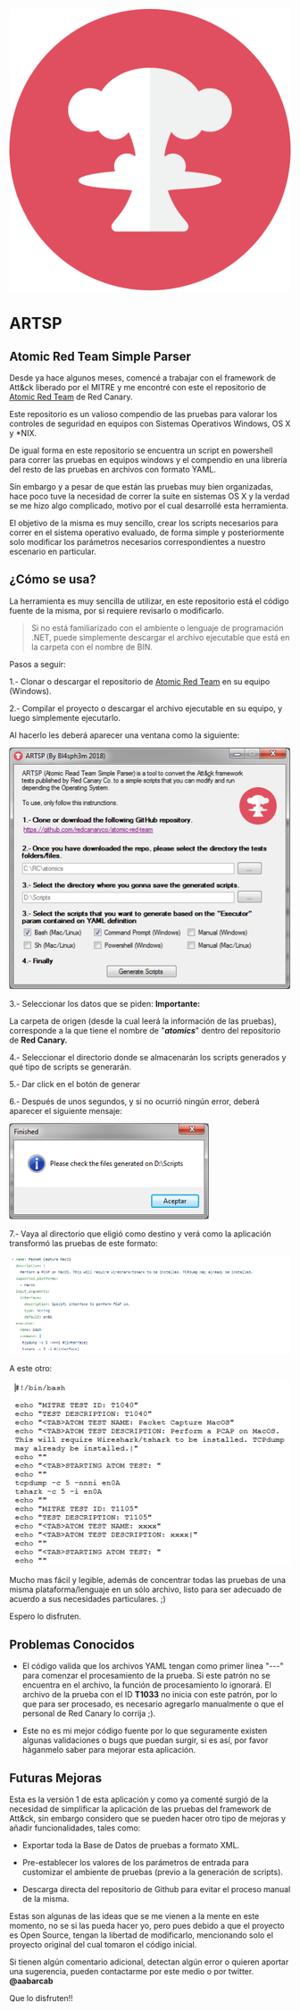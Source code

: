 <p><img src=https://github.com/AlfredoAbarca/ARTSP/blob/master/nuclear.png/></p>

# ARTSP

## Atomic Red Team Simple Parser

Desde ya hace algunos meses, comencé a trabajar con el framework de Att&ck liberado por el MITRE y me encontré con este el repositorio de [Atomic Red Team](https://github.com/redcanaryco/atomic-red-team) de Red Canary.

Este repositorio es un valioso compendio de las pruebas para valorar los controles de seguridad en equipos con Sistemas Operativos Windows, OS X y *NIX. 

De igual forma en este repositorio se encuentra un script en powershell para correr las pruebas en equipos windows y el compendio en una librería del resto de las pruebas en archivos con formato YAML. 

Sin embargo y a pesar de que están las pruebas muy bien organizadas, hace poco tuve la necesidad de correr la suite en sistemas OS X y la verdad se me hizo algo complicado, motivo por el cual desarrollé esta herramienta. 

El objetivo de la misma es muy sencillo, crear los scripts necesarios para correr en el sistema operativo evaluado, de forma simple y posteriormente solo modificar los parámetros necesarios correspondientes a nuestro escenario en particular. 

## ¿Cómo se usa? 
La herramienta es muy sencilla de utilizar, en este repositorio está el código fuente de la misma, por si requiere revisarlo o modificarlo. 
> Si no está familiarizado con el ambiente o lenguaje de programación .NET, puede simplemente descargar el archivo ejecutable que está en la carpeta con el nombre de BIN. 

Pasos a seguir: 

1.- Clonar o descargar el repositorio de [Atomic Red Team](https://github.com/redcanaryco/atomic-red-team) en su equipo (Windows).

2.- Compilar el proyecto o descargar el archivo ejecutable en su equipo, y luego simplemente ejecutarlo. 

Al hacerlo les deberá aparecer una ventana como la siguiente: 
<p><img src=https://github.com/AlfredoAbarca/ARTSP/blob/master/images/Image1.png/></p>

3.- Seleccionar los datos que se piden: 
**Importante:** 

La carpeta de origen (desde la cual leerá la información de las pruebas), corresponde a la que tiene el nombre de "***atomics***" dentro del repositorio de **Red Canary.**

4.- Seleccionar el directorio donde se almacenarán los scripts generados y qué tipo de scripts se generarán. 

5.- Dar click en el botón de generar

6.- Después de unos segundos, y si no ocurrió ningún error, deberá aparecer el siguiente mensaje: 
<p><img src=https://github.com/AlfredoAbarca/ARTSP/blob/master/images/Image2.png/></p>

7.- Vaya al directorio que eligió como destino y verá como la aplicación transformó las pruebas de este formato: 
<p><img src=https://github.com/AlfredoAbarca/ARTSP/blob/master/images/Image4.png/></p>

A este otro: 
<p><img src=https://github.com/AlfredoAbarca/ARTSP/blob/master/images/Image3.png/></p>

Mucho mas fácil y legible, además de concentrar todas las pruebas de una misma plataforma/lenguaje en un sólo archivo, listo para ser adecuado de acuerdo a sus necesidades particulares.  ;) 

Espero lo disfruten. 

## Problemas Conocidos

 - El código valida que los archivos YAML tengan como primer linea "---" para comenzar el procesamiento de la prueba. Si este patrón no se encuentra en el archivo, la función de procesamiento lo ignorará. El archivo de la prueba con el ID **T1033** no inicia con este patrón, por lo que para ser procesado, es necesario agregarlo manualmente o que el personal de Red Canary lo corrija ;). 
  
 - Este no es mi mejor código fuente por lo que seguramente existen algunas validaciones o bugs que puedan surgir, si es así, por favor háganmelo saber para mejorar esta aplicación. 

## Futuras Mejoras
Esta es la versión 1 de esta aplicación y como ya comenté surgió de la necesidad de simplificar la aplicación de las pruebas del framework de Att&ck, sin embargo considero que se pueden hacer otro tipo de mejoras y añadir funcionalidades, tales como: 

* Exportar toda la Base de Datos de pruebas a formato XML. 

* Pre-establecer los valores de los parámetros de entrada para customizar el ambiente de pruebas (previo a la generación de scripts). 

*  Descarga directa del repositorio de Github para evitar el proceso manual de la misma.  

Estas son algunas de las ideas que se me vienen a la mente en este momento, no se si las pueda hacer yo, pero pues debido a que el proyecto es Open Source, tengan la libertad de modificarlo, mencionando solo el proyecto original del cual tomaron el código inicial. 

Si tienen algún comentario adicional, detectan algún error o quieren aportar una sugerencia, pueden contactarme por este medio o por twitter.  **@aabarcab**

Que lo disfruten!!
